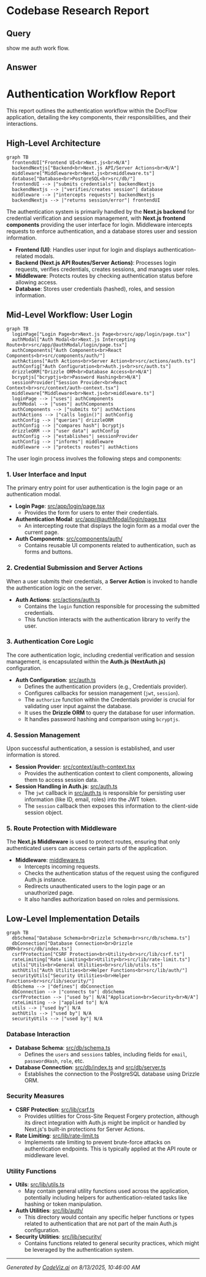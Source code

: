 # Codebase Research Report

## Query
show me auth work flow.

## Answer
# Authentication Workflow Report

This report outlines the authentication workflow within the DocFlow application, detailing the key components, their responsibilities, and their interactions.

## High-Level Architecture

```mermaid
graph TB
  frontendUI["Frontend UI<br>Next.js<br>N/A"]
  backendNextjs["Backend<br>Next.js API/Server Actions<br>N/A"]
  middleware["Middleware<br>Next.js<br>middleware.ts"]
  database["Database<br>PostgreSQL<br>src/db/"]
  frontendUI --> |"submits credentials"| backendNextjs
  backendNextjs --> |"verifies/creates session"| database
  middleware --> |"intercepts requests"| backendNextjs
  backendNextjs --> |"returns session/error"| frontendUI
```


The authentication system is primarily handled by the **Next.js backend** for credential verification and session management, with **Next.js frontend components** providing the user interface for login. Middleware intercepts requests to enforce authentication, and a database stores user and session information.

*   **Frontend (UI)**: Handles user input for login and displays authentication-related modals.
*   **Backend (Next.js API Routes/Server Actions)**: Processes login requests, verifies credentials, creates sessions, and manages user roles.
*   **Middleware**: Protects routes by checking authentication status before allowing access.
*   **Database**: Stores user credentials (hashed), roles, and session information.

## Mid-Level Workflow: User Login

```mermaid
graph TB
  loginPage["Login Page<br>Next.js Page<br>src/app/login/page.tsx"]
  authModal["Auth Modal<br>Next.js Intercepting Route<br>src/app/@authModal/login/page.tsx"]
  authComponents["Auth Components<br>React Components<br>src/components/auth/"]
  authActions["Auth Actions<br>Server Action<br>src/actions/auth.ts"]
  authConfig["Auth Configuration<br>Auth.js<br>src/auth.ts"]
  drizzleORM["Drizzle ORM<br>Database Access<br>N/A"]
  bcryptjs["bcryptjs<br>Password Hashing<br>N/A"]
  sessionProvider["Session Provider<br>React Context<br>src/context/auth-context.tsx"]
  middleware["Middleware<br>Next.js<br>middleware.ts"]
  loginPage --> |"uses"| authComponents
  authModal --> |"uses"| authComponents
  authComponents --> |"submits to"| authActions
  authActions --> |"calls login()"| authConfig
  authConfig --> |"queries"| drizzleORM
  authConfig --> |"compares hash"| bcryptjs
  drizzleORM --> |"user data"| authConfig
  authConfig --> |"establishes"| sessionProvider
  authConfig --> |"informs"| middleware
  middleware --> |"protects routes"| authActions
```


The user login process involves the following steps and components:

### 1. User Interface and Input

The primary entry point for user authentication is the login page or an authentication modal.

*   **Login Page**: [src/app/login/page.tsx](src/app/login/page.tsx)
    *   Provides the form for users to enter their credentials.
*   **Authentication Modal**: [src/app/@authModal/login/page.tsx](src/app/@authModal/login/page.tsx)
    *   An intercepting route that displays the login form as a modal over the current page.
*   **Auth Components**: [src/components/auth/](src/components/auth/)
    *   Contains reusable UI components related to authentication, such as forms and buttons.

### 2. Credential Submission and Server Actions

When a user submits their credentials, a **Server Action** is invoked to handle the authentication logic on the server.

*   **Auth Actions**: [src/actions/auth.ts](src/actions/auth.ts)
    *   Contains the `login` function responsible for processing the submitted credentials.
    *   This function interacts with the authentication library to verify the user.

### 3. Authentication Core Logic

The core authentication logic, including credential verification and session management, is encapsulated within the **Auth.js (NextAuth.js)** configuration.

*   **Auth Configuration**: [src/auth.ts](src/auth.ts)
    *   Defines the authentication providers (e.g., Credentials provider).
    *   Configures callbacks for session management (`jwt`, `session`).
    *   The `authorize` function within the Credentials provider is crucial for validating user input against the database.
    *   It uses the **Drizzle ORM** to query the database for user information.
    *   It handles password hashing and comparison using `bcryptjs`.

### 4. Session Management

Upon successful authentication, a session is established, and user information is stored.

*   **Session Provider**: [src/context/auth-context.tsx](src/context/auth-context.tsx)
    *   Provides the authentication context to client components, allowing them to access session data.
*   **Session Handling in Auth.js**: [src/auth.ts](src/auth.ts)
    *   The `jwt` callback in [src/auth.ts](src/auth.ts) is responsible for persisting user information (like ID, email, roles) into the JWT token.
    *   The `session` callback then exposes this information to the client-side session object.

### 5. Route Protection with Middleware

The **Next.js Middleware** is used to protect routes, ensuring that only authenticated users can access certain parts of the application.

*   **Middleware**: [middleware.ts](middleware.ts)
    *   Intercepts incoming requests.
    *   Checks the authentication status of the request using the configured Auth.js instance.
    *   Redirects unauthenticated users to the login page or an unauthorized page.
    *   It also handles authorization based on roles and permissions.

## Low-Level Implementation Details

```mermaid
graph TB
  dbSchema["Database Schema<br>Drizzle Schema<br>src/db/schema.ts"]
  dbConnection["Database Connection<br>Drizzle ORM<br>src/db/index.ts"]
  csrfProtection["CSRF Protection<br>Utility<br>src/lib/csrf.ts"]
  rateLimiting["Rate Limiting<br>Utility<br>src/lib/rate-limit.ts"]
  utils["Utils<br>General Utilities<br>src/lib/utils.ts"]
  authUtils["Auth Utilities<br>Helper Functions<br>src/lib/auth/"]
  securityUtils["Security Utilities<br>Helper Functions<br>src/lib/security/"]
  dbSchema --> |"defines"| dbConnection
  dbConnection --> |"connects to"| dbSchema
  csrfProtection --> |"used by"| N/A["Application<br>Security<br>N/A"]
  rateLimiting --> |"applied to"| N/A
  utils --> |"used by"| N/A
  authUtils --> |"used by"| N/A
  securityUtils --> |"used by"| N/A
```


### Database Interaction

*   **Database Schema**: [src/db/schema.ts](src/db/schema.ts)
    *   Defines the `users` and `sessions` tables, including fields for `email`, `passwordHash`, `role`, etc.
*   **Database Connection**: [src/db/index.ts](src/db/index.ts) and [src/db/server.ts](src/db/server.ts)
    *   Establishes the connection to the PostgreSQL database using Drizzle ORM.

### Security Measures

*   **CSRF Protection**: [src/lib/csrf.ts](src/lib/csrf.ts)
    *   Provides utilities for Cross-Site Request Forgery protection, although its direct integration with Auth.js might be implicit or handled by Next.js's built-in protections for Server Actions.
*   **Rate Limiting**: [src/lib/rate-limit.ts](src/lib/rate-limit.ts)
    *   Implements rate limiting to prevent brute-force attacks on authentication endpoints. This is typically applied at the API route or middleware level.

### Utility Functions

*   **Utils**: [src/lib/utils.ts](src/lib/utils.ts)
    *   May contain general utility functions used across the application, potentially including helpers for authentication-related tasks like hashing or token manipulation.
*   **Auth Utilities**: [src/lib/auth/](src/lib/auth/)
    *   This directory would contain any specific helper functions or types related to authentication that are not part of the main Auth.js configuration.
*   **Security Utilities**: [src/lib/security/](src/lib/security/)
    *   Contains functions related to general security practices, which might be leveraged by the authentication system.

---
*Generated by [CodeViz.ai](https://codeviz.ai) on 8/13/2025, 10:46:00 AM*
